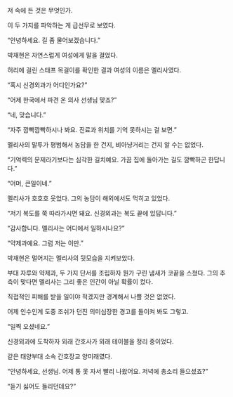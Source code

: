 저 속에 든 것은 무엇인가.

이 두 가지를 파악하는 게 급선무로 보였다.

“안녕하세요. 길 좀 물어보겠습니다.”

박재현은 자연스럽게 여성에게 말을 걸었다.

허리에 걸린 스태프 목걸이를 확인한 결과 여성의 이름은 멜리사였다.

“혹시 신경외과가 어디인가요?”

“어제 한국에서 파견 온 의사 선생님 맞죠?”

“네, 맞습니다.”

“자주 깜빡깜빡하시나 봐요. 진료과 위치를 기억 못하시는 걸 보면.”

멜리사의 말투가 평범해서 농담을 한 건지, 비아냥거리는 건지 알 수는 없었다.

“기억력의 문제라기보다는 심각한 길치예요. 가끔 집에 돌아가는 길도 깜빡하곤 한답니다.”

“어머, 큰일이네.”

멜리사가 호호호 웃었다. 그의 농담이 해외에서도 먹히고 있었다.

“저기 복도를 쭉 따라가시면 돼요. 신경외과는 복도 끝에 있답니다.”

“감사합니다. 멜리사는 어디에서 일하시나요?”

“약제과예요. 그럼 저는 이만.”

박재현은 멀어지는 멜리사의 뒷모습을 지켜보았다.

부대 자루와 약제과, 두 가지 단서를 조립하자 뭔가 구린 냄새가 코끝을 스쳤다. 그의 추측이 맞다면 멜리사는 그리 좋은 인간이 아닐 확률이 컸다.

직접적인 피해를 받을 일이야 적겠지만 경계해서 나쁠 것은 없었다.

어제 인수인계 도중 조쉬가 던진 의미심장한 경고를 돌이켜 봐도 그렇고.

“일찍 오셨네요.”

신경외과에 도착하자 외래 간호사가 외래 테이블을 정리 중이었다.

같은 태양부대 소속 간호장교 양미래였다.

“안녕하세요, 선생님. 어제 통 못 자서 빨리 나왔어요. 저녁에 총소리 들으셨죠?”

“듣기 싫어도 들리던데요?”